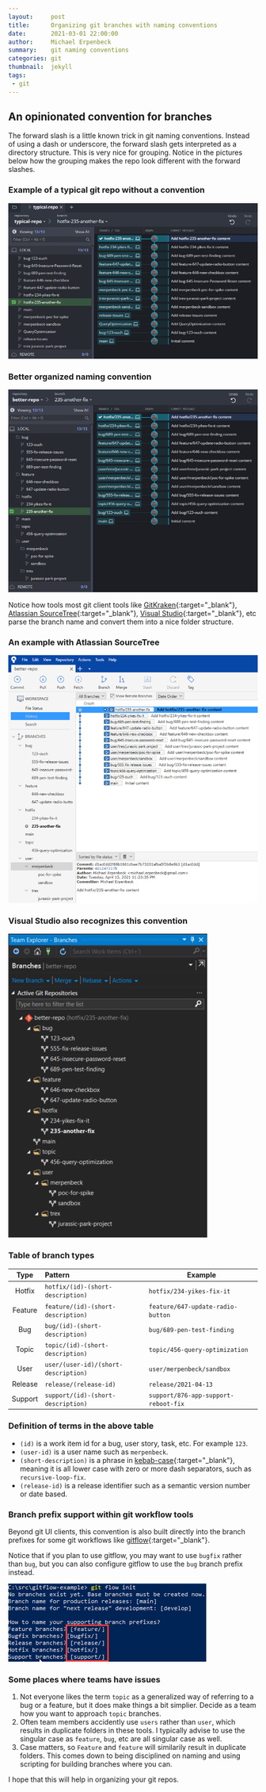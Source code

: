 ```yaml
---
layout:     post
title:      Organizing git branches with naming conventions
date:       2021-03-01 22:00:00
author:     Michael Erpenbeck
summary:    git naming conventions
categories: git
thumbnail:  jekyll
tags:
 - git
---
```


## An opinionated convention for branches

The forward slash is a little known trick in git naming conventions.  Instead of using a dash or underscore, the forward slash gets interpreted as a directory structure.  This is very nice for grouping.  Notice in the pictures below how the grouping makes the repo look different with the forward slashes.

### Example of a typical git repo without a convention

![typical-repo](/assets/2021-03-01-git-naming-conventions/typical-repo.png)

### Better organized naming convention

![better-repo](/assets/2021-03-01-git-naming-conventions/better-repo.png)

Notice how tools most git client tools like [GitKraken](https://www.gitkraken.com/){:target="_blank"}, [Atlassian SourceTree](https://www.sourcetreeapp.com/){:target="_blank"}, [Visual Studio](https://visualstudio.microsoft.com/){:target="_blank"}, etc parse the branch name and convert them into a nice folder structure.

### An example with Atlassian SourceTree

![sourcetree](/assets/2021-03-01-git-naming-conventions/sourcetree.png)

### Visual Studio also recognizes this convention

![vs](/assets/2021-03-01-git-naming-conventions/visual-studio.png)

### Table of branch types

| Type | Pattern | Example |
|:-:|:--|--|
| Hotfix | `hotfix/(id)-(short-description)` | `hotfix/234-yikes-fix-it` |
| Feature | `feature/(id)-(short-description)` | `feature/647-update-radio-button` |
| Bug | `bug/(id)-(short-description)` | `bug/689-pen-test-finding` |
| Topic | `topic/(id)-(short-description)` | `topic/456-query-optimization` |
| User | `user/(user-id)/(short-description)` | `user/merpenbeck/sandbox` |
| Release | `release/(release-id)` | `release/2021-04-13`|
| Support | `support/(id)-(short-description)` | `support/876-app-support-reboot-fix`|

### Definition of terms in the above table

- `(id)` is a work item id for a bug, user story, task, etc. For example `123`.
- `(user-id)` is a user name such as `merpenbeck`.
- `(short-description)` is a phrase in [kebab-case](https://betterprogramming.pub/string-case-styles-camel-pascal-snake-and-kebab-case-981407998841){:target="_blank"}, meaning it is all lower case with zero or more dash separators, such as `recursive-loop-fix`.
- `(release-id)` is a release identifier such as a semantic version number or date based.

### Branch prefix support within git workflow tools

Beyond git UI clients, this convention is also built directly into the branch prefixes for some git workflows like [gitflow](https://www.atlassian.com/git/tutorials/comparing-workflows/gitflow-workflow){:target="_blank"}.

Notice that if you plan to use gitflow, you may want to use `bugfix` rather than `bug`, but you can also configure gitflow to use the `bug` branch prefix instead.

![gitflow](/assets/2021-03-01-git-naming-conventions/gitflow.png)

### Some places where teams have issues

1. Not everyone likes the term `topic` as a generalized way of referring to a bug or a feature, but it does make things a bit simplier.  Decide as a team how you want to approach `topic` branches.
2. Often team members accidently use `users` rather than `user`, which results in duplicate folders in these tools.  I typically advise to use the singular case as `feature`, `bug`, etc are all singular case as well.
3. Case matters, so `Feature` and `feature` will similarily result in duplicate folders.  This comes down to being disciplined on naming and using scripting for building branches where you can.

I hope that this will help in organizing your git repos.

